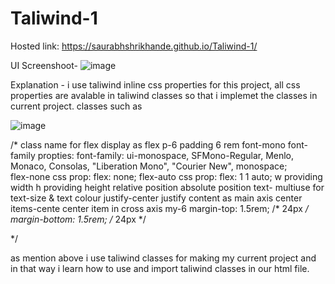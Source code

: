 # Taliwind-1

Hosted link:
https://saurabhshrikhande.github.io/Taliwind-1/

UI Screenshoot-
![image](https://github.com/SaurabhShrikhande/Taliwind-1/assets/142402502/b65fe19f-e212-40b2-b08f-dba409d6c9a1)


Explanation - i use taliwind inline css properties for this project, all css properties are avalable in taliwind classes so that i implemet the classes in current project. 
classes such as

![image](https://github.com/SaurabhShrikhande/Taliwind-1/assets/142402502/bca13c94-3cca-4643-9a05-004c11f1f571)


/*
class name            for 
flex            display as flex
p-6             padding 6 rem
font-mono       font-family                                   propties:  font-family: ui-monospace, SFMono-Regular, Menlo, Monaco, Consolas, "Liberation Mono", "Courier New", monospace;  
flex-none      css prop: flex: none;
flex-auto      css prop:	flex: 1 1 auto;
w                providing width 
h                providing height
relative         position
absolute         position
text-            multiuse for text-size & text colour
justify-center   justify content as main axis center
items-cente      center item in cross axis
my-6	           margin-top: 1.5rem; /* 24px */
                  margin-bottom: 1.5rem; /* 24px */

*/ 


                  
as mention above i use taliwind classes for making my current project and in that way i learn how to use and import taliwind classes in our html file.

